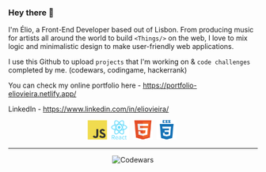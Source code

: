 
### Hey there 👋

I'm Élio, a Front-End Developer based out of Lisbon. From producing music for artists all around the world to build `<Things/>` on the web, I love to mix logic and minimalistic design to make user-friendly web applications.

I use this Github to upload `projects` that I'm working on & `code challenges` completed by me. (codewars, codingame, hackerrank)

You can check my online portfolio here - <a href="https://portfolio-eliovieira.netlify.app/" target="_blank">https://portfolio-eliovieira.netlify.app/</a>

LinkedIn - <a href="https://www.linkedin.com/in/eliovieira/" target="_blank">https://www.linkedin.com/in/eliovieira/</a>
<div align="center">

 <img src="https://github.com/devicons/devicon/blob/master/icons/javascript/javascript-original.svg" title="JavaScript" alt="JavaScript" width="40" height="40"/>  <img src="https://github.com/devicons/devicon/blob/master/icons/react/react-original-wordmark.svg" title="React" alt="React" width="40" height="40"/>&nbsp;  <img src="https://github.com/devicons/devicon/blob/master/icons/html5/html5-original.svg" title="HTML5" alt="HTML" width="40" height="40"/>&nbsp;  <img src="https://github.com/devicons/devicon/blob/master/icons/css3/css3-plain-wordmark.svg"  title="CSS3" alt="CSS" width="40" height="40"/>&nbsp;

---


![Codewars](https://github.r2v.ch/codewars?user=eliovieira)


</div>


<!--
**eliovieira/eliovieira** is a ✨ _special_ ✨ repository because its `README.md` (this file) appears on your GitHub profile.

Here are some ideas to get you started:

- 🔭 I’m currently working on ...
- 🌱 I’m currently learning ...
- 👯 I’m looking to collaborate on ...
- 🤔 I’m looking for help with ...
- 💬 Ask me about ...
- 📫 How to reach me: ...
- 😄 Pronouns: ...
- ⚡ Fun fact: ...
-->
